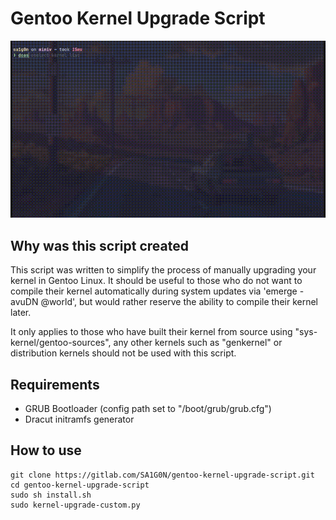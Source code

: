 # Gentoo Kernel Upgrade Script

![Upgrade Script GIF](img/kernel-upgrade.gif)


## Why was this script created

This script was written to simplify the process of manually upgrading your kernel in Gentoo Linux.
It should be useful to those who do not want to compile their kernel automatically during system updates via 'emerge -avuDN @world',
but would rather reserve the ability to compile their kernel later.

It only applies to those who have built their kernel from source using "sys-kernel/gentoo-sources", any other kernels such as "genkernel" or distribution kernels should not be used with this script.

## Requirements
* GRUB Bootloader (config path set to "/boot/grub/grub.cfg")
* Dracut initramfs generator

## How to use

```
git clone https://gitlab.com/SA1G0N/gentoo-kernel-upgrade-script.git
cd gentoo-kernel-upgrade-script
sudo sh install.sh
sudo kernel-upgrade-custom.py
```
